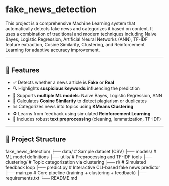 # fake_news_detection

This project is a comprehensive Machine Learning system that automatically detects fake news and categorizes it based on content. It uses a combination of traditional and modern techniques including Naive Bayes, Logistic Regression, Artificial Neural Networks (ANN), TF-IDF feature extraction, Cosine Similarity, Clustering, and Reinforcement Learning for adaptive accuracy improvement.

---

## 🚀 Features

- ✅ Detects whether a news article is **Fake** or **Real**
- 🔍 Highlights **suspicious keywords** influencing the prediction
- 🧠 Supports **multiple ML models**: Naive Bayes, Logistic Regression, ANN
- 🧪 Calculates **Cosine Similarity** to detect plagiarism or duplicates
- 📊 Categorizes news into topics using **KMeans Clustering**
- ♻️ Learns from feedback using simulated **Reinforcement Learning**
- 🧼 Includes robust **text preprocessing** (cleaning, lemmatization, TF-IDF)

---

## 📂 Project Structure
fake_news_detection/
├── data/ # Sample dataset (CSV)
├── models/ # ML model definitions
├── utils/ # Preprocessing and TF-IDF tools
├── clustering/ # Topic categorization via clustering
├── rl/ # Simulated feedback loop
├── predict.py # Interactive CLI-based fake news predictor
├── main.py # Core pipeline (training + clustering + feedback)
├── requirements.txt
└── README.md
